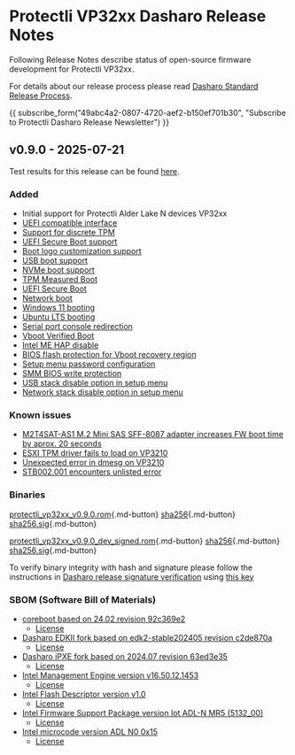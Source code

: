 # Protectli VP32xx Dasharo Release Notes

Following Release Notes describe status of open-source firmware development for
Protectli VP32xx.

For details about our release process please read
[Dasharo Standard Release Process](../../dev-proc/standard-release-process.md).

{{ subscribe_form("49abc4a2-0807-4720-aef2-b150ef701b30",
"Subscribe to Protectli Dasharo Release Newsletter") }}

</center>

## v0.9.0 - 2025-07-21

Test results for this release can be found
[here](https://github.com/Dasharo/osfv-results/blob/main/boards/Protectli/VP32xx).

### Added

- Initial support for Protectli Alder Lake N devices VP32xx
- [UEFI compatible interface](https://docs.dasharo.com/unified-test-documentation/dasharo-compatibility/30M-uefi-compatible-interface/)
- [Support for discrete TPM](https://docs.dasharo.com/unified-test-documentation/dasharo-security/200-tpm-support/)
- [UEFI Secure Boot support](https://docs.dasharo.com/unified-test-documentation/dasharo-security/206-secure-boot/)
- [Boot logo customization support](https://docs.dasharo.com/unified-test-documentation/dasharo-compatibility/328-logo-customization-functionality/)
- [USB boot support](https://docs.dasharo.com/unified-test-documentation/dasharo-compatibility/31N-usb-boot/)
- [NVMe boot support](https://docs.dasharo.com/unified-test-documentation/dasharo-compatibility/312-nvme-support/)
- [TPM Measured Boot](https://docs.dasharo.com/unified-test-documentation/dasharo-security/203-measured-boot/)
- [UEFI Secure Boot](https://docs.dasharo.com/unified-test-documentation/dasharo-security/206-secure-boot/)
- [Network boot](https://docs.dasharo.com/unified-test-documentation/dasharo-compatibility/315b-netboot-utilities/)
- [Windows 11 booting](https://docs.dasharo.com/unified-test-documentation/dasharo-compatibility/31A-windows-booting/)
- [Ubuntu LTS booting](https://docs.dasharo.com/unified-test-documentation/dasharo-compatibility/308-debian-stable-and-ubuntu-lts-support/)
- [Serial port console redirection](https://docs.dasharo.com/unified-test-documentation/dasharo-compatibility/31G-ec-and-superio/#sio004001-serial-port-in-firmware)
- [Vboot Verified Boot](https://docs.dasharo.com/guides/vboot-signing/)
- [Intel ME HAP disable](https://docs.dasharo.com/unified-test-documentation/dasharo-security/20F-me-neuter/)
- [BIOS flash protection for Vboot recovery region](https://docs.dasharo.com/unified-test-documentation/dasharo-security/20J-bios-lock-support/)
- [Setup menu password configuration](https://docs.dasharo.com/dasharo-menu-docs/overview/#dasharo-menu-guides)
- [SMM BIOS write protection](https://docs.dasharo.com/dasharo-menu-docs/dasharo-system-features/#dasharo-security-options)
- [USB stack disable option in setup menu](https://docs.dasharo.com/dasharo-menu-docs/dasharo-system-features/#usb-configuration)
- [Network stack disable option in setup menu](https://docs.dasharo.com/dasharo-menu-docs/dasharo-system-features/#networking-options)

### Known issues

- [M2T4SAT-AS1 M.2 Mini SAS SFF-8087 adapter increases FW boot time by aprox. 20 seconds](https://github.com/Dasharo/dasharo-issues/issues/1286)
- [ESXI TPM driver fails to load on VP3210](https://github.com/Dasharo/dasharo-issues/issues/1231)
- [Unexpected error in dmesg on VP3210](https://github.com/Dasharo/dasharo-issues/issues/1187)
- [STB002.001 encounters unlisted error](https://github.com/Dasharo/dasharo-issues/issues/1013)

### Binaries

[protectli_vp32xx_v0.9.0.rom][protectli_vp32xx_v0.9.0.rom_file]{.md-button}
[sha256][protectli_vp32xx_v0.9.0.rom_hash]{.md-button}
[sha256.sig][protectli_vp32xx_v0.9.0.rom_sig]{.md-button}

[protectli_vp32xx_v0.9.0_dev_signed.rom][protectli_vp32xx_v0.9.0_dev_signed.rom_file]{.md-button}
[sha256][protectli_vp32xx_v0.9.0_dev_signed.rom_hash]{.md-button}
[sha256.sig][protectli_vp32xx_v0.9.0_dev_signed.rom_sig]{.md-button}

To verify binary integrity with hash and signature please follow the
instructions in [Dasharo release signature verification](/guides/signature-verification)
using [this key](https://raw.githubusercontent.com/3mdeb/3mdeb-secpack/master/dasharo/dasharo-open-source-firmware-engineering-release-signing-key.asc)

### SBOM (Software Bill of Materials)

- [coreboot based on 24.02 revision 92c369e2](https://github.com/Dasharo/coreboot/tree/92c369e2)
    + [License](https://github.com/Dasharo/coreboot/blob/92c369e2/COPYING)
- [Dasharo EDKII fork based on edk2-stable202405 revision c2de870a](https://github.com/Dasharo/edk2/tree/c2de870a)
    + [License](https://github.com/Dasharo/edk2/blob/c2de870a/License.txt)
- [Dasharo iPXE fork based on 2024.07 revision 63ed3e35](https://github.com/Dasharo/ipxe/tree/63ed3e35)
    + [License](https://github.com/Dasharo/ipxe/blob/63ed3e35/COPYING.GPLv2)
- [Intel Management Engine version v16.50.12.1453](https://github.com/Dasharo/dasharo-blobs/blob/5eb84421/protectli/vault_adl_n/vp32xx/me.bin)
    + [License](https://github.com/Dasharo/dasharo-blobs/blob/5eb84421/licenses/pv%20intel%20obl%20software%20license%20agreement%2011.2.2017.pdf)
- [Intel Flash Descriptor version v1.0](https://github.com/Dasharo/dasharo-blobs/blob/5eb84421/protectli/vault_adl_n/vp32xx/descriptor.bin)
    + [License](https://github.com/Dasharo/dasharo-blobs/blob/5eb84421/licenses/pv%20intel%20obl%20software%20license%20agreement%2011.2.2017.pdf)
- [Intel Firmware Support Package version Iot ADL-N MR5 (5132_00)](https://github.com/intel/FSP/commits/86c91116/AlderLakeFspBinPkg/IoT/AlderLakeN)
    + [License](https://github.com/intel/FSP/blob/86c91116/FSP_License.pdf)
- [Intel microcode version ADL N0 0x15](https://github.com/intel/Intel-Linux-Processor-Microcode-Data-Files/tree/microcode-20240312/intel-ucode/06-be-00)
    + [License](https://github.com/intel/Intel-Linux-Processor-Microcode-Data-Files/blob/microcode-20240312/license)

[protectli_vp32xx_v0.9.0.rom_file]: https://dl.3mdeb.com/open-source-firmware/Dasharo/protectli_vault_adln_vp32xx/uefi/v0.9.0/protectli_vp32xx_v0.9.0.rom
[protectli_vp32xx_v0.9.0.rom_hash]: https://dl.3mdeb.com/open-source-firmware/Dasharo/protectli_vault_adln_vp32xx/uefi/v0.9.0/protectli_vp32xx_v0.9.0.rom.sha256
[protectli_vp32xx_v0.9.0.rom_sig]: https://dl.3mdeb.com/open-source-firmware/Dasharo/protectli_vault_adln_vp32xx/uefi/v0.9.0/protectli_vp32xx_v0.9.0.rom.sha256.sig
[protectli_vp32xx_v0.9.0_dev_signed.rom_file]: https://dl.3mdeb.com/open-source-firmware/Dasharo/protectli_vault_adln_vp32xx/uefi/v0.9.0/protectli_vp32xx_v0.9.0_dev_signed.rom
[protectli_vp32xx_v0.9.0_dev_signed.rom_hash]: https://dl.3mdeb.com/open-source-firmware/Dasharo/protectli_vault_adln_vp32xx/uefi/v0.9.0/protectli_vp32xx_v0.9.0_dev_signed.rom.sha256
[protectli_vp32xx_v0.9.0_dev_signed.rom_sig]: https://dl.3mdeb.com/open-source-firmware/Dasharo/protectli_vault_adln_vp32xx/uefi/v0.9.0/protectli_vp32xx_v0.9.0_dev_signed.rom.sha256.sig
